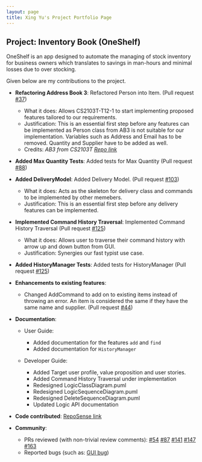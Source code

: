 ```yaml
---
layout: page
title: Xing Yu's Project Portfolio Page
---
```


## Project: Inventory Book (OneShelf)

OneShelf is an app designed to automate the managing of stock inventory for business owners which translates to savings in man-hours and minimal losses due to over stocking.

Given below are my contributions to the project.

* **Refactoring Address Book 3**: Refactored Person into Item. (Pull request [\#37](https://github.com/AY2021S1-CS2103T-T12-1/tp/pull/37))
  * What it does: Allows CS2103T-T12-1 to start implementing proposed features tailored to our requirements.
  * Justification: This is an essential first step before any features can be implemented as Person class from AB3 is not suitable for our implementation. Variables such as Address and Email has to be removed. Quantity and Supplier have to be added as well.
  * Credits: *AB3 from CS2103T [Repo link](https://github.com/nus-cs2103-AY2021S1/tp)*

* **Added Max Quantity Tests**: Added tests for Max Quantity (Pull request [\#88](https://github.com/AY2021S1-CS2103T-T12-1/tp/pull/88))

* **Added DeliveryModel**: Added Delivery Model. (Pull request [\#103](https://github.com/AY2021S1-CS2103T-T12-1/tp/pull/103))
  * What it does: Acts as the skeleton for delivery class and commands to be implemented by other memebers.
  * Justification: This is an essential first step before any delivery features can be implemented.

* **Implemented Command History Traversal**: Implemented Command History Traversal (Pull request [\#125](https://github.com/AY2021S1-CS2103T-T12-1/tp/pull/125))
  * What it does: Allows user to traverse their command history with arrow up and down button from GUI.
  * Justification: Synergies our fast typist use case.

* **Added HistoryManager Tests**: Added tests for HistoryManager (Pull request [\#125](https://github.com/AY2021S1-CS2103T-T12-1/tp/pull/125))

* **Enhancements to existing features**:
  * Changed AddCommand to add on to existing items instead of throwing an error. An item is considered the same if they have the same name and supplier. (Pull request [\#44](https://github.com/AY2021S1-CS2103T-T12-1/tp/pull/44))

* **Documentation**:
  * User Guide:
    * Added documentation for the features `add` and `find`
    * Added documentation for `HistoryManager`

  * Developer Guide:
    * Added Target user profile, value proposition and user stories.
    * Added Command History Traversal under implementation
    * Redesigned LogicClassDiagram.puml
    * Redesigned LogicSequenceDiagram.puml
    * Redesigned DeleteSequenceDiagram.puml
    * Updated Logic API documentation

* **Code contributed**: [RepoSense link](https://nus-cs2103-ay2021s1.github.io/tp-dashboard/#breakdown=true&search=AY2021S1-CS2103T-T12-1&sort=groupTitle&sortWithin=title&since=2020-08-14&timeframe=commit&mergegroup=&groupSelect=groupByRepos&checkedFileTypes=docs~functional-code~test-code~other&tabOpen=true&tabType=zoom&zA=xnoobftw&zR=AY2021S1-CS2103T-T12-1%2Ftp%5Bmaster%5D&zACS=156.8695652173913&zS=2020-08-14&zFS=AY2021S1-CS2103T-T12&zU=2020-09-26&zMG=false&zFTF=commit&zFGS=groupByRepos)

* **Community**:
  * PRs reviewed (with non-trivial review comments): [\#54](https://github.com/AY2021S1-CS2103T-T12-1/tp/pull/54) [\#87](https://github.com/AY2021S1-CS2103T-T12-1/tp/pull/87) [\#141](https://github.com/AY2021S1-CS2103T-T12-1/tp/pull/141) [\#147](https://github.com/AY2021S1-CS2103T-T12-1/tp/pull/147) [\#163](https://github.com/AY2021S1-CS2103T-T12-1/tp/pull/163)
  * Reported bugs (such as: [GUI bug](https://github.com/AY2021S1-CS2103T-T12-1/tp/issues/47))
